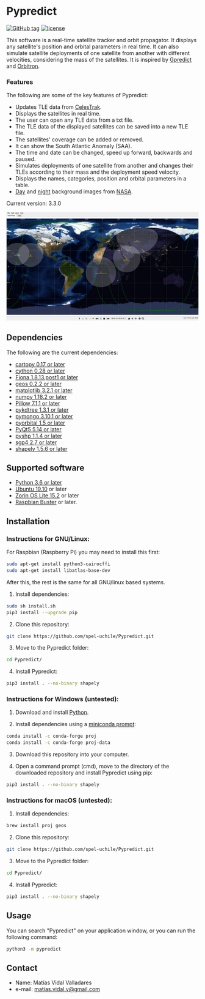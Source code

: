 # Pypredict

[![GitHub tag](https://img.shields.io/github/tag/spel-uchile/Pypredict.svg)](https://github.com/spel-uchile/Pypredict/releases)
[![license](https://img.shields.io/github/license/spel-uchile/Pypredict)](https://www.gnu.org/licenses/gpl-3.0.en.html)

This software is a real-time satellite tracker and orbit propagator. It displays any satellite's position and orbital parameters in real time. It can also simulate satellite deployments of one satellite from another with different velocities, considering the mass of the satellites. It is inspired by [Gpredict](https://github.com/csete/gpredict) and [Orbitron](http://www.stoff.pl/).

### Features

The following are some of the key features of Pypredict:

* Updates TLE data from [CelesTrak](https://www.celestrak.com/NORAD/elements/).
* Displays the satellites in real time.
* The user can open any TLE data from a txt file.
* The TLE data of the displayed satellites can be saved into a new TLE file.
* The satellites' coverage can be added or removed.
* It can show the South Atlantic Anomaly (SAA).
* The time and date can be changed, speed up forward, backwards and paused.
* Simulates deployments of one satellite from another and changes their TLEs according to their mass and the deployment speed velocity.
* Displays the names, categories, position and orbital parameters in a table.
* [Day](https://visibleearth.nasa.gov/images/73751/july-blue-marble-next-generation-w-topography-and-bathymetry) and [night](https://visibleearth.nasa.gov/images/144898/earth-at-night-black-marble-2016-color-maps) background images from [NASA](https://www.nasa.gov/).

Current version: 3.3.0

![](pypredict/img/Screenshot.png)

## Dependencies

The following are the current dependencies:

* [cartopy 0.17 or later](https://github.com/SciTools/cartopy)
* [cython 0.28 or later](https://github.com/cython/cython)
* [Fiona 1.8.13.post1 or later](https://github.com/Toblerity/Fiona)
* [geos 0.2.2 or later](https://github.com/grst/geos)
* [matplotlib 3.2.1 or later](https://github.com/matplotlib/matplotlib)
* [numpy 1.18.2 or later](https://github.com/numpy/numpy)
* [Pillow 7.1.1 or later](https://github.com/python-pillow/Pillow)
* [pykdtree 1.3.1 or later](https://github.com/storpipfugl/pykdtree)
* [pymongo 3.10.1 or later](https://github.com/mongodb/mongo-python-driver)
* [pyorbital 1.5 or later](https://github.com/pytroll/pyorbital)
* [PyQt5 5.14 or later](https://pypi.org/project/PyQt5/)
* [pyshp 1.1.4 or later](https://github.com/GeospatialPython/pyshp)
* [sgp4 2.7 or later](https://github.com/brandon-rhodes/python-sgp4)
* [shapely 1.5.6 or later](https://github.com/simplegeo/shapely)

## Supported software

* [Python 3.6 or later](https://www.python.org/downloads/)
* [Ubuntu 19.10](https://ubuntu.com/download/desktop) or later
* [Zorin OS Lite 15.2](https://zorinos.com/download/) or later
* [Raspbian Buster](https://www.raspberrypi.org/downloads/raspbian/) or later.

## Installation

### Instructions for GNU/Linux:

For Raspbian (Raspberry Pi) you may need to install this first:
```bash
sudo apt-get install python3-cairocffi
sudo apt-get install libatlas-base-dev
```

After this, the rest is the same for all GNU/linux based systems.

1. Install dependencies:
```bash
sudo sh install.sh
pip3 install --upgrade pip
```
2. Clone this repository:
```bash
git clone https://github.com/spel-uchile/Pypredict.git
```
3. Move to the Pypredict folder:
```bash
cd Pypredict/
```
4. Install Pypredict:
```bash
pip3 install . --no-binary shapely
```

### Instructions for Windows (untested):

1. Download and install [Python](https://www.python.org/downloads/).

2. Install dependencies using a [miniconda prompt](https://docs.conda.io/en/latest/miniconda.html):
```bash
conda install -c conda-forge proj
conda install -c conda-forge proj-data
```
3. Download this repository into your computer.

4. Open a command prompt (cmd), move to the directory of the downloaded repository and install Pypredict using pip:
```bash
pip3 install . --no-binary shapely
```

### Instructions for macOS (untested):

1. Install dependencies:
```bash
brew install proj geos
```
2. Clone this repository:
```bash
git clone https://github.com/spel-uchile/Pypredict.git
```
3. Move to the Pypredict folder:
```bash
cd Pypredict/
```
4. Install Pypredict:
```bash
pip3 install . --no-binary shapely
```


## Usage

You can search "Pypredict" on your application window, or you can run the following command:
```bash
python3 -m pypredict
```

## Contact

* Name: Matías Vidal Valladares
* e-mail: matias.vidal.v@gmail.com
